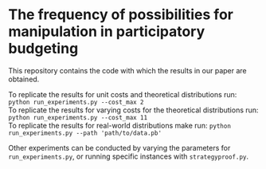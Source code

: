# The frequency of possibilities for manipulation in participatory budgeting

This repository contains the code with which the results in our paper are obtained. 

To replicate the results for unit costs and theoretical distributions run: `python run_experiments.py --cost_max 2`  <br/>
To replicate the results for varying costs for the theoretical distributions run: `python run_experiments.py --cost_max 11` <br/>
To replicate the results for real-world distributions make run: `python run_experiments.py --path 'path/to/data.pb'`<br/>

Other experiments can be conducted by varying the parameters for `run_experiments.py`, or running specific instances with `strategyproof.py`.
